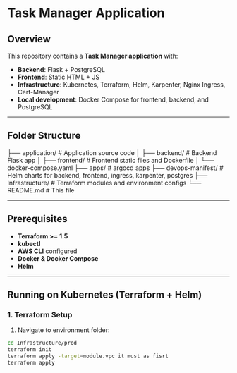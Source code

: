 # Task Manager Application

## Overview

This repository contains a **Task Manager application** with:

- **Backend**: Flask + PostgreSQL
- **Frontend**: Static HTML + JS
- **Infrastructure**: Kubernetes, Terraform, Helm, Karpenter, Nginx Ingress, Cert-Manager
- **Local development**: Docker Compose for frontend, backend, and PostgreSQL

---

## Folder Structure

├── application/ # Application source code
│ ├── backend/ # Backend Flask app
│ ├── frontend/ # Frontend static files and Dockerfile
│ └── docker-compose.yaml
├── apps/ # argocd apps 
├── devops-manifest/ # Helm charts for backend, frontend, ingress, karpenter, postgres
├── Infrastructure/ # Terraform modules and environment configs
└── README.md # This file

---

## Prerequisites

- **Terraform >= 1.5**
- **kubectl**
- **AWS CLI** configured
- **Docker & Docker Compose**
- **Helm**

---

## Running on Kubernetes (Terraform + Helm)

### 1. Terraform Setup

1. Navigate to environment folder:

```bash
cd Infrastructure/prod
terraform init
terraform apply -target=module.vpc it must as fisrt
terraform apply
```

